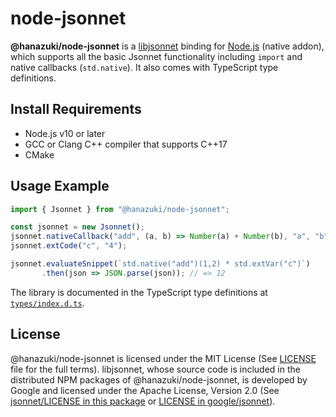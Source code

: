 # node-jsonnet

**@hanazuki/node-jsonnet** is a [libjsonnet](https://jsonnet.org) binding for [Node.js](https://nodejs.org) (native addon), which supports all the basic Jsonnet functionality including `import` and native callbacks (`std.native`). It also comes with TypeScript type definitions.

## Install Requirements

- Node.js v10 or later
- GCC or Clang C++ compiler that supports C++17
- CMake

## Usage Example

```typescript
import { Jsonnet } from "@hanazuki/node-jsonnet";

const jsonnet = new Jsonnet();
jsonnet.nativeCallback("add", (a, b) => Number(a) + Number(b), "a", "b");
jsonnet.extCode("c", "4");

jsonnet.evaluateSnippet(`std.native("add")(1,2) * std.extVar("c")`)
       .then(json => JSON.parse(json)); // => 12
```

The library is documented in the TypeScript type definitions at [`types/index.d.ts`](types/index.d.ts).

## License
@hanazuki/node-jsonnet is licensed under the MIT License (See [LICENSE](LICENSE) file for the full terms). libjsonnet, whose source code is included in the distributed NPM packages of @hanazuki/node-jsonnet, is developed by Google and licensed under the Apache License, Version 2.0 (See [jsonnet/LICENSE in this package](jsonnet/LICENSE) or [LICENSE in google/jsonnet](https://github.com/google/jsonnet/blob/master/LICENSE)).
